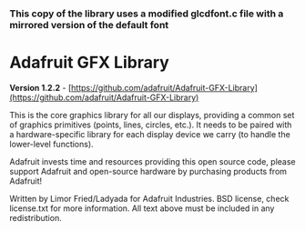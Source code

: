 ### This copy of the library uses a modified glcdfont.c file with a mirrored version of the default font 

# Adafruit GFX Library
**Version 1.2.2** - [https://github.com/adafruit/Adafruit-GFX-Library](https://github.com/adafruit/Adafruit-GFX-Library)

This is the core graphics library for all our displays, providing a common set of graphics primitives (points, lines, circles, etc.). It needs to be paired with a hardware-specific library for each display device we carry (to handle the lower-level functions).

Adafruit invests time and resources providing this open source code, please support Adafruit and open-source hardware by purchasing products from Adafruit!

Written by Limor Fried/Ladyada for Adafruit Industries.
BSD license, check license.txt for more information.
All text above must be included in any redistribution.
